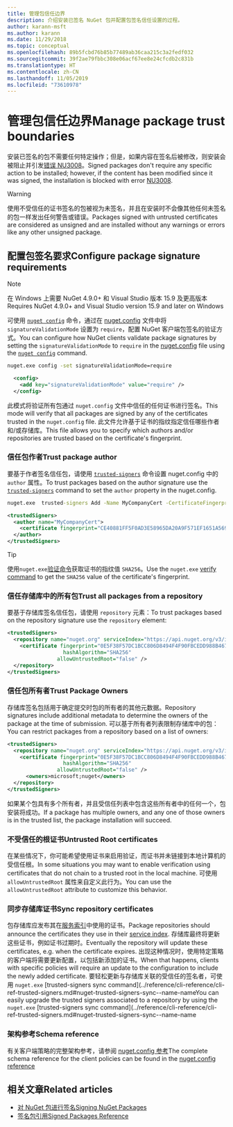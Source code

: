 ```yaml
---
title: 管理包信任边界
description: 介绍安装已签名 NuGet 包并配置包签名信任设置的过程。
author: karann-msft
ms.author: karann
ms.date: 11/29/2018
ms.topic: conceptual
ms.openlocfilehash: 89b5fcbd76b85b77489ab36caa215c3a2fedf032
ms.sourcegitcommit: 39f2ae79fbbc308e06acf67ee8e24cfcdb2c831b
ms.translationtype: HT
ms.contentlocale: zh-CN
ms.lasthandoff: 11/05/2019
ms.locfileid: "73610978"
---
```

# <a name="manage-package-trust-boundaries"></a><span data-ttu-id="6bbc4-103">管理包信任边界</span><span class="sxs-lookup"><span data-stu-id="6bbc4-103">Manage package trust boundaries</span></span>

<span data-ttu-id="6bbc4-104">安装已签名的包不需要任何特定操作；但是，如果内容在签名后被修改，则安装会被阻止并引发[错误 NU3008](../reference/errors-and-warnings/NU3008.md)。</span><span class="sxs-lookup"><span data-stu-id="6bbc4-104">Signed packages don't require any specific action to be installed; however, if the content has been modified since it was signed, the installation is blocked with error [NU3008](../reference/errors-and-warnings/NU3008.md).</span></span>

> [!Warning]
> <span data-ttu-id="6bbc4-105">使用不受信任的证书签名的包被视为未签名，并且在安装时不会像其他任何未签名的包一样发出任何警告或错误。</span><span class="sxs-lookup"><span data-stu-id="6bbc4-105">Packages signed with untrusted certificates are considered as unsigned and are installed without any warnings or errors like any other unsigned package.</span></span>

## <a name="configure-package-signature-requirements"></a><span data-ttu-id="6bbc4-106">配置包签名要求</span><span class="sxs-lookup"><span data-stu-id="6bbc4-106">Configure package signature requirements</span></span>

> [!Note]
> <span data-ttu-id="6bbc4-107">在 Windows 上需要 NuGet 4.9.0+ 和 Visual Studio 版本 15.9 及更高版本</span><span class="sxs-lookup"><span data-stu-id="6bbc4-107">Requires NuGet 4.9.0+ and Visual Studio version 15.9 and later on Windows</span></span>

<span data-ttu-id="6bbc4-108">可使用 [`nuget config`](../reference/cli-reference/cli-ref-config.md) 命令，通过在 [nuget.config](../reference/nuget-config-file.md) 文件中将 `signatureValidationMode` 设置为 `require`，配置 NuGet 客户端包签名的验证方式。</span><span class="sxs-lookup"><span data-stu-id="6bbc4-108">You can configure how NuGet clients validate package signatures by setting the `signatureValidationMode` to `require` in the [nuget.config](../reference/nuget-config-file.md) file using the [`nuget config`](../reference/cli-reference/cli-ref-config.md) command.</span></span>

```cmd
nuget.exe config -set signatureValidationMode=require
```

```xml
  <config>
    <add key="signatureValidationMode" value="require" />
  </config>
```

<span data-ttu-id="6bbc4-109">此模式将验证所有包通过 `nuget.config` 文件中信任的任何证书进行签名。</span><span class="sxs-lookup"><span data-stu-id="6bbc4-109">This mode will verify that all packages are signed by any of the certificates trusted in the `nuget.config` file.</span></span> <span data-ttu-id="6bbc4-110">此文件允许基于证书的指纹指定信任哪些作者和/或存储库。</span><span class="sxs-lookup"><span data-stu-id="6bbc4-110">This file allows you to specify which authors and/or repositories are trusted based on the certificate's fingerprint.</span></span>

### <a name="trust-package-author"></a><span data-ttu-id="6bbc4-111">信任包作者</span><span class="sxs-lookup"><span data-stu-id="6bbc4-111">Trust package author</span></span>

<span data-ttu-id="6bbc4-112">要基于作者签名信任包，请使用 [`trusted-signers`](../reference/cli-reference/cli-ref-trusted-signers.md) 命令设置 nuget.config 中的 `author` 属性。</span><span class="sxs-lookup"><span data-stu-id="6bbc4-112">To trust packages based on the author signature use the [`trusted-signers`](../reference/cli-reference/cli-ref-trusted-signers.md) command to set the `author` property in the nuget.config.</span></span>

```cmd
nuget.exe  trusted-signers Add -Name MyCompanyCert -CertificateFingerprint CE40881FF5F0AD3E58965DA20A9F571EF1651A56933748E1BF1C99E537C4E039 -FingerprintAlgorithm SHA256
```

```xml
<trustedSigners>
  <author name="MyCompanyCert">
    <certificate fingerprint="CE40881FF5F0AD3E58965DA20A9F571EF1651A56933748E1BF1C99E537C4E039" hashAlgorithm="SHA256" allowUntrustedRoot="false" />
  </author>
</trustedSigners>
```

>[!TIP]
><span data-ttu-id="6bbc4-113">使用`nuget.exe`[验证命令](../reference/cli-reference/cli-ref-verify.md)获取证书的指纹值 `SHA256`。</span><span class="sxs-lookup"><span data-stu-id="6bbc4-113">Use the `nuget.exe` [verify command](../reference/cli-reference/cli-ref-verify.md) to get the `SHA256` value of the certificate's fingerprint.</span></span>


### <a name="trust-all-packages-from-a-repository"></a><span data-ttu-id="6bbc4-114">信任存储库中的所有包</span><span class="sxs-lookup"><span data-stu-id="6bbc4-114">Trust all packages from a repository</span></span>

<span data-ttu-id="6bbc4-115">要基于存储库签名信任包，请使用 `repository` 元素：</span><span class="sxs-lookup"><span data-stu-id="6bbc4-115">To trust packages based on the repository signature use the `repository` element:</span></span>

```xml
<trustedSigners>  
  <repository name="nuget.org" serviceIndex="https://api.nuget.org/v3/index.json">
    <certificate fingerprint="0E5F38F57DC1BCC806D8494F4F90FBCEDD988B4676070...." 
                  hashAlgorithm="SHA256" 
                allowUntrustedRoot="false" />
  </repository>
</trustedSigners>
```

### <a name="trust-package-owners"></a><span data-ttu-id="6bbc4-116">信任包所有者</span><span class="sxs-lookup"><span data-stu-id="6bbc4-116">Trust Package Owners</span></span>

<span data-ttu-id="6bbc4-117">存储库签名包括用于确定提交时包的所有者的其他元数据。</span><span class="sxs-lookup"><span data-stu-id="6bbc4-117">Repository signatures include additional metadata to determine the owners of the package at the time of submission.</span></span> <span data-ttu-id="6bbc4-118">可以基于所有者列表限制存储库中的包：</span><span class="sxs-lookup"><span data-stu-id="6bbc4-118">You can restrict packages from a repository based on a list of owners:</span></span>

```xml
<trustedSigners>  
  <repository name="nuget.org" serviceIndex="https://api.nuget.org/v3/index.json">
    <certificate fingerprint="0E5F38F57DC1BCC806D8494F4F90FBCEDD988B4676070...." 
                  hashAlgorithm="SHA256" 
                allowUntrustedRoot="false" />
      <owners>microsoft;nuget</owners>
  </repository>
</trustedSigners>
```

<span data-ttu-id="6bbc4-119">如果某个包具有多个所有者，并且受信任列表中包含这些所有者中的任何一个，包安装将成功。</span><span class="sxs-lookup"><span data-stu-id="6bbc4-119">If a package has multiple owners, and any one of those owners is in the trusted list, the package installation will succeed.</span></span>

### <a name="untrusted-root-certificates"></a><span data-ttu-id="6bbc4-120">不受信任的根证书</span><span class="sxs-lookup"><span data-stu-id="6bbc4-120">Untrusted Root certificates</span></span>

<span data-ttu-id="6bbc4-121">在某些情况下，你可能希望使用证书来启用验证，而证书并未链接到本地计算机的受信任根。</span><span class="sxs-lookup"><span data-stu-id="6bbc4-121">In some situations you may want to enable verification using certificates that do not chain to a trusted root in the local machine.</span></span> <span data-ttu-id="6bbc4-122">可使用 `allowUntrustedRoot` 属性来自定义此行为。</span><span class="sxs-lookup"><span data-stu-id="6bbc4-122">You can use the `allowUntrustedRoot` attribute to customize this behavior.</span></span>

### <a name="sync-repository-certificates"></a><span data-ttu-id="6bbc4-123">同步存储库证书</span><span class="sxs-lookup"><span data-stu-id="6bbc4-123">Sync repository certificates</span></span>

<span data-ttu-id="6bbc4-124">包存储库应发布其在[服务索引](../api/service-index.md)中使用的证书。</span><span class="sxs-lookup"><span data-stu-id="6bbc4-124">Package repositories should announce the certificates they use in their [service index](../api/service-index.md).</span></span> <span data-ttu-id="6bbc4-125">存储库最终将更新这些证书，例如证书过期时。</span><span class="sxs-lookup"><span data-stu-id="6bbc4-125">Eventually the repository will update these certificates, e.g. when the certificate expires.</span></span> <span data-ttu-id="6bbc4-126">出现这种情况时，使用特定策略的客户端将需要更新配置，以包括新添加的证书。</span><span class="sxs-lookup"><span data-stu-id="6bbc4-126">When that happens, clients with specific policies will require an update to the configuration to include the newly added certificate.</span></span> <span data-ttu-id="6bbc4-127">要轻松更新与存储库关联的受信任的签名者，可使用 `nuget.exe` [trusted-signers sync command](../reference/cli-reference/cli-ref-trusted-signers.md#nuget-trusted-signers-sync--name-name</span><span class="sxs-lookup"><span data-stu-id="6bbc4-127">You can easily upgrade the trusted signers associated to a repository by using the `nuget.exe` [trusted-signers sync command](../reference/cli-reference/cli-ref-trusted-signers.md#nuget-trusted-signers-sync--name-name</span></span>

### <a name="schema-reference"></a><span data-ttu-id="6bbc4-128">架构参考</span><span class="sxs-lookup"><span data-stu-id="6bbc4-128">Schema reference</span></span>

<span data-ttu-id="6bbc4-129">有关客户端策略的完整架构参考，请参阅 [nuget.config 参考](../reference/nuget-config-file.md#trustedsigners-section)</span><span class="sxs-lookup"><span data-stu-id="6bbc4-129">The complete schema reference for the client policies can be found in the [nuget.config reference](../reference/nuget-config-file.md#trustedsigners-section)</span></span>

## <a name="related-articles"></a><span data-ttu-id="6bbc4-130">相关文章</span><span class="sxs-lookup"><span data-stu-id="6bbc4-130">Related articles</span></span>

- [<span data-ttu-id="6bbc4-131">对 NuGet 包进行签名</span><span class="sxs-lookup"><span data-stu-id="6bbc4-131">Signing NuGet Packages</span></span>](../create-packages/Sign-a-Package.md)
- [<span data-ttu-id="6bbc4-132">签名包引用</span><span class="sxs-lookup"><span data-stu-id="6bbc4-132">Signed Packages Reference</span></span>](../reference/Signed-Packages-Reference.md)
